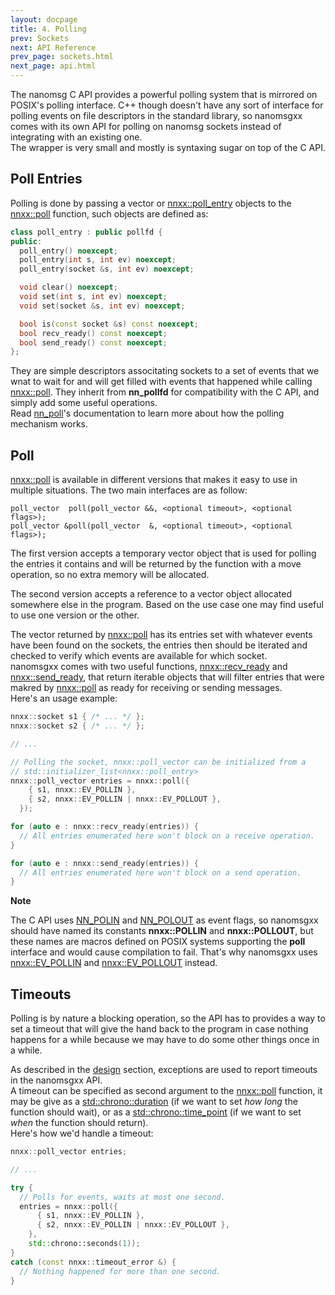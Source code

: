 ```yaml
---
layout: docpage
title: 4. Polling
prev: Sockets
next: API Reference
prev_page: sockets.html
next_page: api.html
---
```


The nanomsg C API provides a powerful polling system that is mirrored on POSIX's
polling interface. C++ though doesn't have any sort of interface for polling
events on file descriptors in the standard library, so nanomsgxx comes with its
own API for polling on nanomsg sockets instead of integrating with an existing one.  
The wrapper is very small and mostly is syntaxing sugar on top of the C API.

Poll Entries
------------

Polling is done by passing a vector or [nnxx::poll_entry](api/nnxx/poll_entry.html) objects to the
[nnxx::poll](api/nnxx/poll.html) function, such objects are defined as:

```c++
class poll_entry : public pollfd {
public:
  poll_entry() noexcept;
  poll_entry(int s, int ev) noexcept;
  poll_entry(socket &s, int ev) noexcept;

  void clear() noexcept;
  void set(int s, int ev) noexcept;
  void set(socket &s, int ev) noexcept;

  bool is(const socket &s) const noexcept;
  bool recv_ready() const noexcept;
  bool send_ready() const noexcept;
};
```

They are simple descriptors associtating sockets to a set of events that we wnat
to wait for and will get filled with events that happened while calling
[nnxx::poll](api/nnxx/poll.html). They inherit from **nn_pollfd** for compatibility with the C API,
and simply add some useful operations.  
Read [nn_poll](http://nanomsg.org/v0.3/nn_poll.3.html)'s documentation to learn
more about how the polling mechanism works.

Poll
----

[nnxx::poll](api/nnxx/poll.html) is available in different versions that makes it easy to use in
multiple situations. The two main interfaces are as follow:

```
poll_vector  poll(poll_vector &&, <optional timeout>, <optional flags>);
poll_vector &poll(poll_vector  &, <optional timeout>, <optional flags>);
```

The first version accepts a temporary vector object that is used for polling
the entries it contains and will be returned by the function with a move
operation, so no extra memory will be allocated.  

The second version accepts a reference to a vector object allocated somewhere
else in the program. Based on the use case one may find useful to use one
version or the other.

The vector returned by [nnxx::poll](api/nnxx/poll.html) has its entries set with whatever events
have been found on the sockets, the entries then should be iterated and checked
to verify which events are available for which socket.  
nanomsgxx comes with two useful functions, [nnxx::recv_ready](api/nnxx/recv_ready) and
[nnxx::send_ready](api/nnxx/send_ready), that return iterable objects that will filter entries that
were makred by [nnxx::poll](api/nnxx/poll.html) as ready for receiving or sending messages.  
Here's an usage example:

```c++
nnxx::socket s1 { /* ... */ };
nnxx::socket s2 { /* ... */ };

// ...

// Polling the socket, nnxx::poll_vector can be initialized from a
// std::initializer_list<nnxx::poll_entry>
nnxx::poll_vector entries = nnxx::poll({
    { s1, nnxx::EV_POLLIN },
    { s2, nnxx::EV_POLLIN | nnxx::EV_POLLOUT },
  });

for (auto e : nnxx::recv_ready(entries)) {
  // All entries enumerated here won't block on a receive operation.
}

for (auto e : nnxx::send_ready(entries)) {
  // All entries enumerated here won't block on a send operation.
}
```

**Note**

The C API uses [NN_POLIN](http://nanomsg.org/v0.3/nn_poll.3.html) and
[NN_POLOUT](http://nanomsg.org/v0.3/nn_poll.3.html) as event flags, so nanomsgxx should
have named its constants **nnxx::POLLIN** and **nnxx::POLLOUT**, but these names
are macros defined on POSIX systems supporting the **poll** interface and would
cause compilation to fail. That's why nanomsgxx uses [nnxx::EV_POLLIN](api/nnxx/namespace.html#EV_POLLIN)
and [nnxx::EV_POLLOUT](api/nnxx/namespace.html#EV_POLLOUT) instead.

Timeouts
--------

Polling is by nature a blocking operation, so the API has to provides a way to
set a timeout that will give the hand back to the program in case nothing 
happens for a while because we may have to do some other things once in a while.

As described in the [design](design.html) section, exceptions are used to report
timeouts in the nanomsgxx API.  
A timeout can be specified as second argument to
the [nnxx::poll](api/nnxx/poll.html) function, it may be give as a
[std::chrono::duration](http://en.cppreference.com/w/cpp/chrono/duration) (if we
want to set *how long* the function should wait), or as a
[std::chrono::time_point](http://en.cppreference.com/w/cpp/chrono/time_point)
(if we want to set *when* the function should return).  
Here's how we'd handle a timeout:

```c++
nnxx::poll_vector entries;

// ...

try {
  // Polls for events, waits at most one second.
  entries = nnxx::poll({
      { s1, nnxx::EV_POLLIN },
      { s2, nnxx::EV_POLLIN | nnxx::EV_POLLOUT },
    },
    std::chrono::seconds(1));
}
catch (const nnxx::timeout_error &) {
  // Nothing happened for more than one second.
}
```
